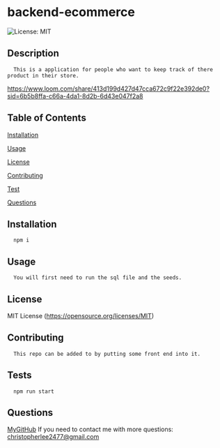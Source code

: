 # backend-ecommerce
![License: MIT](https://img.shields.io/badge/License-MIT-yellow.svg)

  ## Description
      
      This is a application for people who want to keep track of there product in their store.
  https://www.loom.com/share/413d199d427d47cca672c9f22e392de0?sid=6b5b8ffa-c66a-4da1-8d2b-6d43e047f2a8
      
  ## Table of Contents
      
  [Installation](https://github.com/ChrisLee2477/backend-ecommerce#installation)
  
  [Usage](https://github.com/ChrisLee2477/backend-ecommerce#usage)
  
  [License](https://github.com/ChrisLee2477/backend-ecommerce#license)
  
  [Contributing](https://github.com/ChrisLee2477/backend-ecommerce#contributing)
  
  [Test](https://github.com/ChrisLee2477/backend-ecommerce#test)
  
  [Questions](https://github.com/ChrisLee2477/backend-ecommerce#questions)
      
  ## Installation
      
      npm i
      
  ## Usage
      
      You will first need to run the sql file and the seeds.
      
      
  ## License
      
  MIT License
  (https://opensource.org/licenses/MIT)
  
      
      
  ## Contributing
      
      This repo can be added to by putting some front end into it.
      
  ## Tests
      
      npm run start
  
  ## Questions 
  [MyGitHub](https://github.com/ChrisLee2477)
      If you need to contact me with more questions: christopherlee2477@gmail.com

